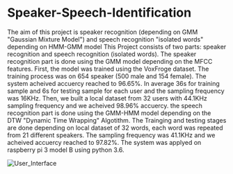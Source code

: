 # Speaker-Speech-Identification
The aim of this project is speaker recognition (depending on GMM "Gaussian Mixture Model") and speech recognition "isolated words" depending on HMM-GMM model
This Project consists of two parts: speaker recognition and speech recognition (isolated words).
The speaker recognition part is done using the GMM model depending on the MFCC features. First, the model was trained using the VoxFroge dataset. The training process was on 654 speaker (500 male and 154 female). The system acheived accuercy reached to 96.65%. In average 36s for training sample and 6s for testing sample for each user and the sampling frequency was 16KHz. Then, we built a local dataset from 32 users with 44.1KHz sampling frequency and we acheived 98.96% accuercy.
the speech recognition part is done using the GMM-HMM model depending on the DTW "Dynamic Time Wrapping" Algotithm. The Trainging and testing stages are done depending on local dataset of 32 words, each word was repeated from 21 different speakers. The sampling frequency was 41.1KHz and we acheived accuercy reached to 97.82%.
The system was applyed on raspberry pi 3 model B using python 3.6.


![User_Interface](https://user-images.githubusercontent.com/110384824/187791618-03d42830-21f5-4516-b4c1-d7d859cef086.png)
